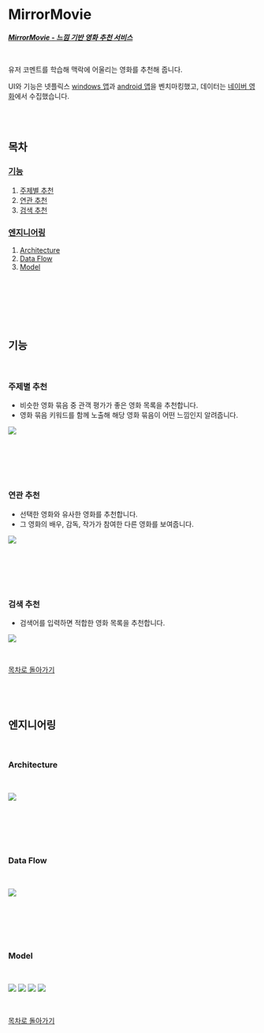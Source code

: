 # **MirrorMovie**


[***MirrorMovie - 느낌 기반 영화 추천 서비스***](https://www.mirrormovie.club)

<br>

유저 코멘트를 학습해 맥락에 어울리는 영화를 추천해 줍니다.

UI와 기능은 넷플릭스 [windows 앱](https://www.microsoft.com/ko-kr/p/netflix/9wzdncrfj3tj?activetab=pivot:overviewtab)과 [android 앱](https://play.google.com/store/apps/details?id=com.netflix.mediaclient&hl=ko&gl=US)을 벤치마킹했고, 데이터는 [네이버 영화](https://movie.naver.com/)에서 수집했습니다.

<br>
<br>


## **목차**

### [기능](#기능)
  1. [주제별 추천](#주제별-추천)
  1. [연관 추천](#연관-추천)
  1. [검색 추천](#검색-추천)
### [엔지니어링](#엔지니어링)
  1. [Architecture](#Architecture)
  1. [Data Flow](#Data-Flow)
  1. [Model](#Model)

<br>

#

<br>
<br>

## **기능**

<br>

### **주제별 추천**

* 비슷한 영화 묶음 중 관객 평가가 좋은 영화 목록을 추천합니다.
* 영화 묶음 키워드를 함께 노출해 해당 영화 묶음이 어떤 느낌인지 알려줍니다.

![](https://user-images.githubusercontent.com/31299614/120593389-61c09f80-c47a-11eb-8618-48cf477c0c60.gif)

<br>

# 

<br>

### **연관 추천**

* 선택한 영화와 유사한 영화를 추천합니다.
* 그 영화의 배우, 감독, 작가가 참여한 다른 영화를 보여줍니다.

![](https://user-images.githubusercontent.com/31299614/120592343-a9462c00-c478-11eb-9b79-fe85b8311a96.gif)

<br>

#

<br>

### **검색 추천**

* 검색어를 입력하면 적합한 영화 목록을 추천합니다.

![](https://user-images.githubusercontent.com/31299614/120595830-f5e03600-c47d-11eb-851d-2ee955832904.gif)

<br>

[목차로 돌아가기](#목차)
#

<br>

## **엔지니어링**

<br>

### **Architecture**

<br>

![](https://user-images.githubusercontent.com/31299614/120283354-0bc2ef00-c2f6-11eb-9408-a73b619f90a0.png)

<br>

#

<br>

### **Data Flow**

<br>

![](https://user-images.githubusercontent.com/31299614/120121768-476b9500-c1e0-11eb-8e36-f9ce0a872e2f.png)

<br>

#

<br>

### **Model**

<br>

![](https://user-images.githubusercontent.com/31299614/120399284-a6631280-c376-11eb-80d6-0f5417bed01d.png)
![](https://user-images.githubusercontent.com/31299614/120400376-b4b22e00-c378-11eb-8eb4-b9b0028385be.png)
![](https://user-images.githubusercontent.com/31299614/120587354-25884180-c470-11eb-83a3-1449997658b3.png)
![](https://user-images.githubusercontent.com/31299614/120587182-e0640f80-c46f-11eb-828d-f5254ce00933.png)

<br>

[목차로 돌아가기](#목차)
#

<br>